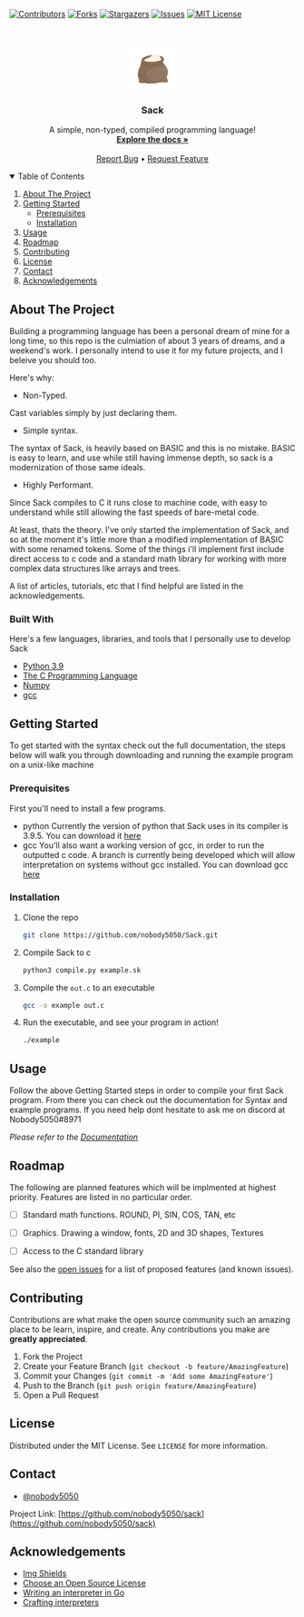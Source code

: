 [![Contributors][contributors-shield]][contributors-url]
[![Forks][forks-shield]][forks-url]
[![Stargazers][stars-shield]][stars-url]
[![Issues][issues-shield]][issues-url]
[![MIT License][license-shield]][license-url]



<!-- PROJECT LOGO -->
<br />
<p align="center">
  <a href="https://github.com/nobody5050/sack">
    <img src="Logo.png" alt="Logo" width="80" height="80">
  </a>

  <h3 align="center">Sack</h3>

  <p align="center">
    A simple, non-typed, compiled programming language!
    <br />
    <a href="https://github.com/nobody5050/sack/documentation/documentation.md"><strong>Explore the docs »</strong></a>
    <br />
    <br />
    <a href="https://github.com/nobody5050/sack/issues">Report Bug</a>
    •
    <a href="https://github.com/nobody5050/sack/issues">Request Feature</a>
  </p>
</p>



<!-- TABLE OF CONTENTS -->
<details open="open">
  <summary>Table of Contents</summary>
  <ol>
    <li>
      <a href="#about-the-project">About The Project</a>      
    </ul>
    </li>
    <li>
      <a href="#getting-started">Getting Started</a>
      <ul>
        <li><a href="#prerequisites">Prerequisites</a></li>
        <li><a href="#installation">Installation</a></li>
      </ul>
    </li>
    <li><a href="#usage">Usage</a></li>
    <li><a href="#roadmap">Roadmap</a></li>
    <li><a href="#contributing">Contributing</a></li>
    <li><a href="#license">License</a></li>
    <li><a href="#contact">Contact</a></li>
    <li><a href="#acknowledgements">Acknowledgements</a></li>
  </ol>
</details>



<!-- ABOUT THE PROJECT -->
## About The Project

Building a programming language has been a personal dream of mine for a long time, so this repo is the culmiation of about 3 years of dreams, and a weekend's work. I personally intend to use it for my future projects, and I beleive you should too.

Here's why:
* Non-Typed. 

Cast variables simply by just declaring them.
* Simple syntax.

The syntax of Sack, is heavily based on BASIC and this is no mistake. BASIC is easy to learn, and use while still having immense depth, so sack is a modernization of those same ideals.
* Highly Performant.

Since Sack compiles to C it runs close to machine code, with easy to understand while still allowing the fast speeds of bare-metal code.

At least, thats the theory. I've only started the implementation of Sack, and so at the moment it's little more than a modified implementation of BASIC with some renamed tokens. Some of the things i'll implement first include direct access to c code and a standard math library for working with more complex data structures like arrays and trees.

A list of articles, tutorials, etc that I find helpful are listed in the acknowledgements.

### Built With

Here's a few languages, libraries, and tools that I personally use to develop Sack
* [Python 3.9](https://www.python.org)
* [The C Programming Language](https://www.iso.org/standard/74528.html)
* [Numpy](https://numpy.org)
* [gcc](https://gcc.gnu.org)



<!-- GETTING STARTED -->
## Getting Started

To get started with the syntax check out the full documentation, the steps below will walk you through downloading and running the example program on a unix-like machine

### Prerequisites

First you'll need to install a few programs.
* python
  Currently the version of python that Sack uses in its compiler is 3.9.5. You can download it [here](https://www.python.org/downloads/release/python-395/)
* gcc
  You'll also want a working version of gcc, in order to run the outputted c code. 
  A branch is currently being developed which will allow interpretation on systems without gcc installed.
  You can download gcc [here](https://gcc.gnu.org)

### Installation

1. Clone the repo
   ```sh
   git clone https://github.com/nobody5050/Sack.git
   ```
2. Compile Sack to c
   ```sh
   python3 compile.py example.sk
   ```
3. Compile the `out.c` to an executable
   ```sh
   gcc -o example out.c
   ```
4. Run the executable, and see your program in action!
   ```sh
   ./example
   ```


<!-- USAGE EXAMPLES -->
## Usage

Follow the above Getting Started steps in order to compile your first Sack program. From there you can check out the documentation for Syntax and example programs. If you need help dont hesitate to ask me on discord at Nobody5050#8971

_Please refer to the [Documentation](https://github.com/nobody5050/sack/documentation/documentation.md)_



<!-- ROADMAP -->
## Roadmap

The following are planned features which will be implmented at highest priority. Features are listed in no particular order.

- [ ] Standard math functions. ROUND, PI, SIN, COS, TAN, etc
- [ ] Graphics. Drawing a window, fonts, 2D and 3D shapes, Textures
- [ ] Access to the C standard library


See also the [open issues](https://github.com/othneildrew/Best-README-Template/issues) for a list of proposed features (and known issues).



<!-- CONTRIBUTING -->
## Contributing

Contributions are what make the open source community such an amazing place to be learn, inspire, and create. Any contributions you make are **greatly appreciated**.

1. Fork the Project
2. Create your Feature Branch (`git checkout -b feature/AmazingFeature`)
3. Commit your Changes (`git commit -m 'Add some AmazingFeature'`)
4. Push to the Branch (`git push origin feature/AmazingFeature`)
5. Open a Pull Request



<!-- LICENSE -->
## License

Distributed under the MIT License. See `LICENSE` for more information.



<!-- CONTACT -->
## Contact

- [@nobody5050](https://twitter.com/nobody5050)

Project Link: [https://github.com/nobody5050/sack](https://github.com/nobody5050/sack)



<!-- ACKNOWLEDGEMENTS -->
## Acknowledgements
* [Img Shields](https://shields.io)
* [Choose an Open Source License](https://choosealicense.com)
* [Writing an interpreter in Go](https://www.amazon.com/Writing-Interpreter-Go-Thorsten-Ball/dp/3982016118/)
* [Crafting interpreters](https://craftinginterpreters.com/contents.html)





<!-- MARKDOWN LINKS & IMAGES -->
<!-- https://www.markdownguide.org/basic-syntax/#reference-style-links -->
[contributors-shield]: https://img.shields.io/github/contributors/nobody5050/sack.svg?style=for-the-badge
[contributors-url]: https://github.com/nobody5050/sack/graphs/contributors
[forks-shield]: https://img.shields.io/github/forks/nobody5050/sack.svg?style=for-the-badge
[forks-url]: https://github.com/nobody5050/sack/network/members
[stars-shield]: https://img.shields.io/github/stars/nobody5050/sack.svg?style=for-the-badge
[stars-url]: https://github.com/nobody5050/sack/stargazers
[issues-shield]: https://img.shields.io/github/issues/nobody5050/sack.svg?style=for-the-badge
[issues-url]: https://github.com/nobody5050/sack/issues
[license-shield]: https://img.shields.io/github/license/nobody5050/sack.svg?style=for-the-badge
[license-url]: https://github.com/nobody5050/sack/blob/master/LICENSE
[product-screenshot]: images/screenshot.png

